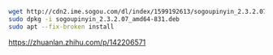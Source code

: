 

```bash
wget http://cdn2.ime.sogou.com/dl/index/1599192613/sogoupinyin_2.3.2.07_amd64-831.deb?st=VVM9-J0WNzn_f8e_mK_TdQ&e=1602825109&fn=sogoupinyin_2.3.2.07_amd64-831.deb
sudo dpkg -i sogoupinyin_2.3.2.07_amd64-831.deb
sudo apt --fix-broken install
```

https://zhuanlan.zhihu.com/p/142206571
